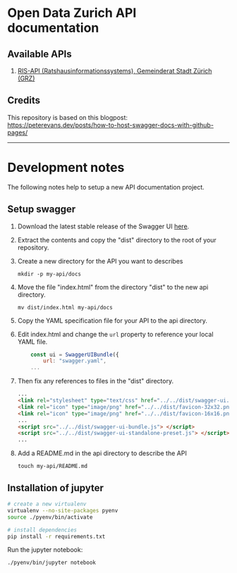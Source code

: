 # Open Data Zurich API documentation

## Available APIs

1. [RIS-API (Ratshausinformationssystems), Gemeinderat Stadt Zürich (GRZ)](/ris-api/)


## Credits

This repository is based on this blogpost: https://peterevans.dev/posts/how-to-host-swagger-docs-with-github-pages/

---

# Development notes

The following notes help to setup a new API documentation project.

## Setup swagger

1. Download the latest stable release of the Swagger UI [here](https://github.com/swagger-api/swagger-ui/releases).

1. Extract the contents and copy the "dist" directory to the root of your repository.

1. Create a new directory for the API you want to describes
    ```
    mkdir -p my-api/docs
    ```

1. Move the file "index.html" from the directory "dist" to the new api directory.
    ```
    mv dist/index.html my-api/docs
    ```
    
1. Copy the YAML specification file for your API to the api directory.

1. Edit index.html and change the `url` property to reference your local YAML file. 
    ```javascript
        const ui = SwaggerUIBundle({
            url: "swagger.yaml",
        ...
    ```

1. Then fix any references to files in the "dist" directory.
    ```html
    ...
    <link rel="stylesheet" type="text/css" href="../../dist/swagger-ui.css" >
    <link rel="icon" type="image/png" href="../../dist/favicon-32x32.png" sizes="32x32" />
    <link rel="icon" type="image/png" href="../../dist/favicon-16x16.png" sizes="16x16" />    
    ...
    <script src="../../dist/swagger-ui-bundle.js"> </script>
    <script src="../../dist/swagger-ui-standalone-preset.js"> </script>    
    ...
    ```

1. Add a README.md in the api directory to describe the API
    ```
    touch my-api/README.md
    ```


## Installation of jupyter

```bash
# create a new virtualenv
virtualenv --no-site-packages pyenv
source ./pyenv/bin/activate

# install dependencies
pip install -r requirements.txt
```

Run the jupyter notebook:

```
./pyenv/bin/jupyter notebook
```

